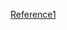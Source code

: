 
[Reference1](https://blogs.opsflow.in/deploying-argocd-behind-an-alb-ingress-on-amazon-eks-a-step-by-step-guide-e73597bb8eb9)